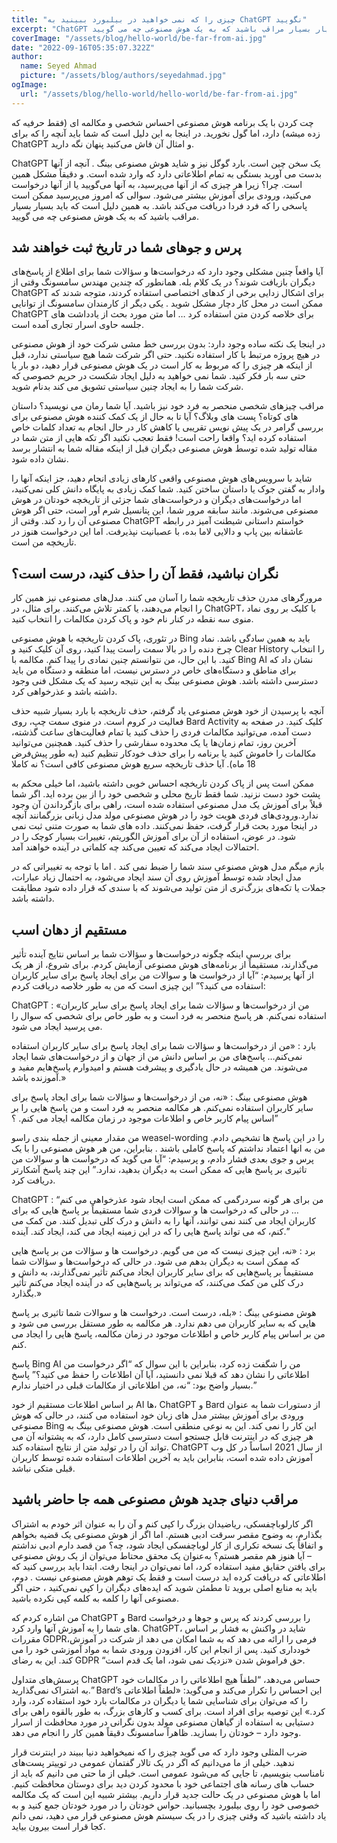```yaml
---
title: "چیزی را که نمی خواهید در بیلبورد ببینید به ChatGPT نگویید"
excerpt: "ChatGPT یک سخن چین است. بارد گوگل نیز و شاید هوش مصنوعی بینگ . آنچه از آنها بدست می آورید بستگی به تمام اطلاعاتی دارد که وارد شده است. و دقیقاً مشکل همین است. چرا؟ زیرا هر چیزی که از آنها می‌پرسید، به آنها می‌گویید یا از آنها درخواست می‌کنید، ورودی برای آموزش بیشتر می‌شود. سوالی که امروز می‌پرسید ممکن است پاسخی را که فرد فردا دریافت می‌کند باشد. به همین دلیل است که باید بسیار بسیار مراقب باشید که به یک هوش مصنوعی چه می گویید."
coverImage: "/assets/blog/hello-world/be-far-from-ai.jpg"
date: "2022-09-16T05:35:07.322Z"
author:
  name: Seyed Ahmad
  picture: "/assets/blog/authors/seyedahmad.jpg"
ogImage:
  url: "/assets/blog/hello-world/hello-world/be-far-from-ai.jpg"
---
```


چت کردن با یک برنامه هوش مصنوعی احساس شخصی و مکالمه ای (فقط حرفیه که زده میشه) دارد، اما گول نخورید. در اینجا به این دلیل است که شما باید آنچه را که برای ChatGPT و امثال آن فاش می‌کنید پنهان نگه دارید.

ChatGPT یک سخن چین است. بارد گوگل نیز و شاید هوش مصنوعی بینگ . آنچه از آنها بدست می آورید بستگی به تمام اطلاعاتی دارد که وارد شده است. و دقیقاً مشکل همین است. چرا؟ زیرا هر چیزی که از آنها می‌پرسید، به آنها می‌گویید یا از آنها درخواست می‌کنید، ورودی برای آموزش بیشتر می‌شود. سوالی که امروز می‌پرسید ممکن است پاسخی را که فرد فردا دریافت می‌کند باشد. به همین دلیل است که باید بسیار بسیار مراقب باشید که به یک هوش مصنوعی چه می گویید.
## پرس و جوهای شما در تاریخ ثبت خواهند شد

آیا واقعاً چنین مشکلی وجود دارد که درخواست‌ها و سؤالات شما برای اطلاع از پاسخ‌های دیگران بازیافت شوند؟ در یک کلام بله. همانطور که چندین مهندس سامسونگ وقتی از ChatGPT برای اشکال زدایی برخی از کدهای اختصاصی استفاده کردند، متوجه شدند که ممکن است در محل کار دچار مشکل شوید . یکی دیگر از کارمندان سامسونگ از توانایی ChatGPT برای خلاصه کردن متن استفاده کرد … اما متن مورد بحث از یادداشت های جلسه حاوی اسرار تجاری آمده است.

در اینجا یک نکته ساده وجود دارد: بدون بررسی خط مشی شرکت خود از هوش مصنوعی در هیچ پروژه مرتبط با کار استفاده نکنید. حتی اگر شرکت شما هیچ سیاستی ندارد، قبل از اینکه هر چیزی را که مربوط به کار است در یک هوش مصنوعی قرار دهید، دو بار یا حتی سه بار فکر کنید. شما نمی خواهید به دلیل ایجاد شکست در حریم خصوصی که شرکت شما را به ایجاد چنین سیاستی تشویق می کند بدنام شوید.

مراقب چیزهای شخصی منحصر به فرد خود نیز باشید. آیا شما رمان می نویسید؟ داستان های کوتاه؟ پست های وبلاگ؟ آیا تا به حال از یک کمک کننده هوش مصنوعی برای بررسی گرامر در یک پیش نویس تقریبی یا کاهش کار در حال انجام به تعداد کلمات خاص استفاده کرده اید؟ واقعا راحت است! فقط تعجب نکنید اگر تکه هایی از متن شما در مقاله تولید شده توسط هوش مصنوعی دیگران قبل از اینکه مقاله شما به انتشار برسد نشان داده شود.

شاید با سرویس‌های هوش مصنوعی واقعی کارهای زیادی انجام دهید، جز اینکه آنها را وادار به گفتن جوک یا داستان ساختن کنید. شما کمک زیادی به پایگاه دانش کلی نمی‌کنید، اما درخواست‌های دیگران و درخواست‌های شما جزئی از تاریخچه خودتان در هوش مصنوعی می‌شوند. مانند سابقه مرور شما، این پتانسیل شرم آور است، حتی اگر هوش مصنوعی آن را رد کند. وقتی از ChatGPT خواستم داستانی شیطنت آمیز در رابطه عاشقانه بین پاپ و دالایی لاما بده، با عصبانیت نپذیرفت. اما این درخواست هنوز در تاریخچه من است.
## نگران نباشید، فقط آن را حذف کنید، درست است؟

مرورگرهای مدرن حذف تاریخچه شما را آسان می کنند. مدل‌های مصنوعی نیز همین کار را انجام می‌دهند، یا کمتر تلاش می‌کنند. برای مثال، در ChatGPT، با کلیک بر روی نماد منوی سه نقطه در کنار نام خود و پاک کردن مکالمات را انتخاب کنید.

در تئوری، پاک کردن تاریخچه با هوش مصنوعی Bing باید به همین سادگی باشد. نماد چرخ دنده را در بالا سمت راست پیدا کنید، روی آن کلیک کنید و Clear History را انتخاب کنید. با این حال، من نتوانستم چنین نمادی را پیدا کنم. مکالمه با Bing AI نشان داد که برای مناطق و دستگاه‌های خاص در دسترس نیست، اما منطقه و دستگاه من باید دسترسی داشته باشد. هوش مصنوعی بینگ به این نتیجه رسید که یک مشکل فنی وجود داشته باشد و عذرخواهی کرد.

آنچه با پرسیدن از خود هوش مصنوعی یاد گرفتم، حذف تاریخچه با بارد بسیار شبیه حذف فعالیت در کروم است. در منوی سمت چپ، روی Bard Activity کلیک کنید. در صفحه به دست آمده، می‌توانید مکالمات فردی را حذف کنید یا تمام فعالیت‌های ساعت گذشته، آخرین روز، تمام زمان‌ها یا یک محدوده سفارشی را حذف کنید. همچنین می‌توانید مکالمات را خاموش کنید یا برنامه را برای حذف خودکار تنظیم کنید (به طور پیش‌فرض 18 ماه).
آیا حذف تاریخچه سریع هوش مصنوعی کافی است؟ نه کاملا

ممکن است پس از پاک کردن تاریخچه احساس خوبی داشته باشید، اما خیلی محکم به پشت خود دست نزنید. شما فقط تاریخ محلی و شخصی خود را از بین برده اید. اگر شما قبلاً برای آموزش یک مدل مصنوعی استفاده شده است، راهی برای بازگرداندن آن وجود ندارد.ورودی‌های فردی هویت خود را در هوش مصنوعی مولد مدل زبانی بزرگمانند آنچه در اینجا مورد بحث قرار گرفت، حفظ نمی‌کنند. داده های شما به صورت متنی ثبت نمی شود. در عوض، استفاده از آن برای آموزش الگوریتم، تغییرات بسیار کوچک را در احتمالات ایجاد می‌کند که تعیین می‌کند چه کلماتی در آینده خواهند آمد.

بازم میگم مدل هوش مصنوعی سند شما را ضبط نمی کند . اما با توجه به تغییراتی که در مدل ایجاد شده توسط آموزش روی آن سند ایجاد می‌شود، به احتمال زیاد عبارات، جملات یا تکه‌های بزرگ‌تری از متن تولید می‌شوند که با سندی که قرار داده شود مطابقت داشته باشد.
## مستقیم از دهان اسب

برای بررسی اینکه چگونه درخواست‌ها و سؤالات شما بر اساس نتایج آینده تأثیر می‌گذارند، مستقیماً از برنامه‌های هوش مصنوعی آزمایش کردم. برای شروع، از هر یک از آنها پرسیدم: “آیا از درخواست ها و سوالات من برای ایجاد پاسخ برای سایر کاربران استفاده می کنید؟” این چیزی است که من به طور خلاصه دریافت کردم:

ChatGPT : «من از درخواست‌ها و سؤالات شما برای ایجاد پاسخ برای سایر کاربران استفاده نمی‌کنم. هر پاسخ منحصر به فرد است و به طور خاص برای شخصی که سوال را می پرسید ایجاد می شود.

بارد : «من از درخواست‌ها و سؤالات شما برای ایجاد پاسخ برای سایر کاربران استفاده نمی‌کنم… پاسخ‌های من بر اساس دانش من از جهان و از درخواست‌های شما ایجاد می‌شوند. من همیشه در حال یادگیری و پیشرفت هستم و امیدوارم پاسخ‌هایم مفید و آموزنده باشد.»

هوش مصنوعی بینگ : «نه، من از درخواست‌ها و سؤالات شما برای ایجاد پاسخ برای سایر کاربران استفاده نمی‌کنم. هر مکالمه منحصر به فرد است و من پاسخ هایی را بر اساس پیام کاربر خاص و اطلاعات موجود در زمان مکالمه ایجاد می کنم. ؟”

من مقدار معینی از جمله بندی راسو weasel-wording را در این پاسخ ها تشخیص دادم. من به انها اعتماد نداشتم که پاسخ کاملی باشند . بنابراین، من هر هوش مصنوعی را با یک پرس و جوی بعدی فشار دادم، و پرسیدم: “آیا می گوید که درخواست ها و سوالات من تاثیری بر پاسخ هایی که ممکن است به دیگران بدهید، ندارد.” این چند پاسخ آشکارتر دریافت کرد.

ChatGPT : “من برای هر گونه سردرگمی که ممکن است ایجاد شود عذرخواهی می کنم … در حالی که درخواست ها و سوالات فردی شما مستقیماً بر پاسخ هایی که برای کاربران ایجاد می کنند نمی توانند، آنها را به دانش و درک کلی تبدیل کنند. من کمک می کنم، که می تواند پاسخ هایی را که در این زمینه ایجاد می کند، ایجاد کند. آینده.”

برد : «نه، این چیزی نیست که من می گویم. درخواست ها و سؤالات من بر پاسخ هایی که ممکن است به دیگران بدهم می شود. در حالی که درخواست‌ها و سؤالات شما مستقیماً بر پاسخ‌هایی که برای سایر کاربران ایجاد می‌کنم تأثیر نمی‌گذارند، به دانش و درک کلی من کمک می‌کنند، که می‌تواند بر پاسخ‌هایی که در آینده ایجاد می‌کنم تأثیر بگذارد.»

هوش مصنوعی بینگ : «بله، درست است. درخواست ها و سوالات شما تاثیری بر پاسخ هایی که به سایر کاربران می دهم ندارد. هر مکالمه به طور مستقل بررسی می شود و من بر اساس پیام کاربر خاص و اطلاعات موجود در زمان مکالمه، پاسخ هایی را ایجاد می کنم.

پاسخ Bing AI من را شگفت زده کرد، بنابراین با این سوال که “اگر درخواست من اطلاعاتی را نشان دهد که قبلا نمی دانستید، آیا آن اطلاعات را حفظ می کنید؟” پاسخ بسیار واضح بود: “نه، من اطلاعاتی از مکالمات قبلی در اختیار ندارم.”

بر اساس اطلاعات مستقیم از خود AI ها، ChatGPT و Bard از دستورات شما به عنوان ورودی برای آموزش بیشتر مدل های زبان خود استفاده می کنند، در حالی که هوش مصنوعی Bing این کار را نمی کند. این به نوعی منطقی است. هوش مصنوعی بینگ به هر چیزی که در اینترنت قابل جستجو است دسترسی کامل دارد، که به پشتوانه آن می تواند آن را در تولید متن از نتایج استفاده کند. ChatGPT از سال 2021 اساساً در کل وب آموزش داده شده است، بنابراین باید به آخرین اطلاعات استفاده شده توسط کاربران قبلی متکی نباشد.
## مراقب دنیای جدید هوش مصنوعی همه جا حاضر باشید

اگر کارلوباچفسکی، ریاضیدان بزرگ را کپی کنم و آن را به عنوان اثر خودم به اشتراک بگذارم، به وضوح مقصر سرقت ادبی هستم. اما اگر از هوش مصنوعی یک قضیه بخواهم و اتفاقاً یک نسخه تکراری از کار لوباچفسکی ایجاد شود، چه؟ من قصد دارم ادبی نداشتم – آیا هنوز هم مقصر هستم؟ به‌عنوان یک محقق محتاط می‌توان از یک روش مصنوعی برای یافتن حقایق مفید استفاده کرد، اما نمی‌توان در اینجا رفت. ابتدا باید بررسی کنید که اطلاعاتی که دریافت کرده اید درست است و فقط یک توهم هوش مصنوعی نیست . دوم، باید به منابع اصلی بروید تا مطمئن شوید که ایده‌های دیگران را کپی نمی‌کنید ، حتی اگر مصنوعی آنها را کلمه به کلمه کپی نکرده باشید.

من اشاره کردم که ChatGPT و Bard را بررسی کردند که پرس و جوها و درخواست های شما را به آموزش آنها وارد کرد. ChatGPT، شاید در واکنش به فشار بر اساس مقررات GDPR،فرمی را ارائه می دهد که به شما امکان می دهد از شرکت در آموزش خودداری کنید. پس از انجام این کار، افزودن ورودی شما به مواد آموزشی خود را می کند. این به رضای GDPR “حق فراموش شدن «نزدیک نمی شود، اما یک قدم است.

پرسش‌های متداول ChatGPT حساس می‌دهد، “لطفاً هیچ اطلاعاتی را در مکالمات خود به اشتراک نمی‌گذارید.” Bard’s این احساس را تکرار می‌کند و می‌گوید: «لطفاً اطلاعاتی را که می‌توان برای شناسایی شما یا دیگران در مکالمات بارد خود استفاده کرد، وارد کرد.» این توصیه برای افراد است. برای کسب و کارهای بزرگ، به طور بالقوه راهی برای دستیابی به استفاده از گیاهان مصنوعی مولد بدون نگرانی در مورد محافظت از اسرار وجود دارد – خودتان را بسازید. ظاهراً سامسونگ دقیقاً همین کار را انجام می دهد.

ضرب المثلی وجود دارد که می گوید چیزی را که نمیخواهید دنیا ببیند در اینترنت قرار ندهید. خیلی از ما می‌دانیم که اگر در یک تالار گفتمان عمومی در توییتر پست‌های نامناسب بنویسیم، تا جایی که می‌شود عمومی است. خیلی از ما حتی می دانیم که باید از حساب های رسانه های اجتماعی خود با محدود کردن دید برای دوستان محافظت کنیم. اما با هوش مصنوعی در یک حالت جدید قرار داریم. بیشتر شبیه این است که یک مکالمه خصوصی خود را روی بیلبورد بچسبانید. حواس خودتان را در مورد خودتان جمع کنید و به یاد داشته باشید که وقتی چیزی را در یک سیستم هوش مصنوعی قرار می دهید، نمی دانم کجا قرار است بیرون بیاید.